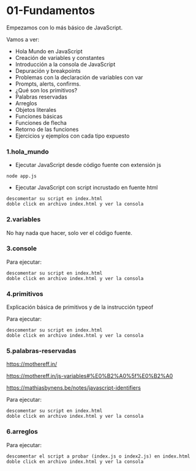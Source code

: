 # 01-Fundamentos

Empezamos con lo más básico de JavaScript.

Vamos a ver:

- Hola Mundo en JavaScript
- Creación de variables y constantes
- Introducción a la consola de JavaScript
- Depuración y breakpoints
- Problemas con la declaración de variables con var
- Prompts, alerts, confirms.
- ¿Qué son los primitivos?
- Palabras reservadas
- Arreglos
- Objetos literales
- Funciones básicas
- Funciones de flecha
- Retorno de las funciones
- Ejercicios y ejemplos con cada tipo expuesto

### 1.hola_mundo

- Ejecutar JavaScript desde código fuente con extensión js

```
node app.js
```

- Ejecutar JavaScript con script incrustado en fuente html

```
descomentar su script en index.html
doble click en archivo index.html y ver la consola
```

### 2.variables

No hay nada que hacer, solo ver el código fuente.

### 3.console

Para ejecutar:

```
descomentar su script en index.html
doble click en archivo index.html y ver la consola
```

### 4.primitivos

Explicación básica de primitivos y de la instrucción typeof

Para ejecutar:

```
descomentar su script en index.html
doble click en archivo index.html y ver la consola
```

### 5.palabras-reservadas

https://mothereff.in/

https://mothereff.in/js-variables#%E0%B2%A0%5f%E0%B2%A0

https://mathiasbynens.be/notes/javascript-identifiers

Para ejecutar:

```
descomentar su script en index.html
doble click en archivo index.html y ver la consola
```

### 6.arreglos

Para ejecutar:

```
descomentar el script a probar (index.js o index2.js) en index.html
doble click en archivo index.html y ver la consola
```
